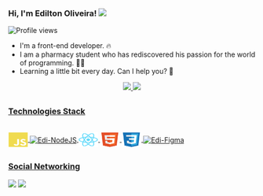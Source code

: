 




### Hi, I'm Edilton Oliveira! <img src="https://raw.githubusercontent.com/kaueMarques/kaueMarques/master/hi.gif" width="30px">
<p align="left"> <img src="https://komarev.com/ghpvc/?username=EdiltonOliveira&color=yellow" alt="Profile views" /> </p>

<!--
**EdiltonOliveira/EdiltonOliveira** is a ✨ _special_ ✨ repository because its `README.md` (this file) appears on your GitHub profile.

-->
- I'm a front-end developer. 🔥 
- I am a pharmacy student who has rediscovered his passion for the world of programming. 👨‍💻 
- Learning a little bit every day. Can I help you? 💬

<div align="center">
  <a href="https://github.com/EdiltonOliveira">
  <img height="180em" src="https://github-readme-stats.vercel.app/api?username=EdiltonOliveira&show_icons=true&theme=dracula&include_all_commits=true&count_private=true"/>
  <img height="180em" src="https://github-readme-stats.vercel.app/api/top-langs/?username=EdiltonOliveira&layout=compact&langs_count=7&theme=dracula"/>
</div>
  
  ##
  
  ### Technologies Stack
  
  
  <div style="display: inline_block"><br>
  <img align="center" alt="Edi-Js" height="30" width="40" src="https://raw.githubusercontent.com/devicons/devicon/master/icons/javascript/javascript-plain.svg">
    
 <img align="center" alt="Edi-NodeJS" height="30" width="40" src="https://cdn.jsdelivr.net/gh/devicons/devicon/icons/nodejs/nodejs-original.svg" />
          
  <img align="center" alt="Edi-React" height="30" width="40" src="https://raw.githubusercontent.com/devicons/devicon/master/icons/react/react-original.svg">
  <img align="center" alt="Edi-HTML" height="30" width="40" src="https://raw.githubusercontent.com/devicons/devicon/master/icons/html5/html5-original.svg">
  <img align="center" alt="Edi-CSS" height="30" width="40" src="https://raw.githubusercontent.com/devicons/devicon/master/icons/css3/css3-original.svg">
  <img align="center" alt="Edi-Figma" height="30" width="40" src="https://cdn.jsdelivr.net/gh/devicons/devicon/icons/figma/figma-original.svg" />
         

   
</div>
  
 ##
  
  ### Social Networking
  
  <div> 
  
  <a href="https://instagram.com/edilton.oliveiraa" target="_blank"><img src="https://img.shields.io/badge/-Instagram-%23E4405F?style=for-the-badge&logo=instagram&logoColor=white" target="_blank"></a>
  <a href="https://www.linkedin.com/in/edilton-oliveira-5b4a6a226/" target="_blank"><img src="https://img.shields.io/badge/-LinkedIn-%230077B5?style=for-the-badge&logo=linkedin&logoColor=white" target="_blank"></a>
    
 <!-- perfil linkedin  -->
  
  </div>
  
  
  

  
  
  
 
